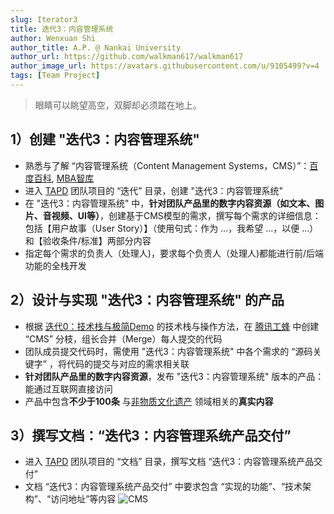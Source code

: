 ```yaml
---
slug: Iterator3
title: 迭代3：内容管理系统
author: Wenxuan Shi
author_title: A.P. @ Nankai University
author_url: https://github.com/walkman617/walkman617
author_image_url: https://avatars.githubusercontent.com/u/9105499?v=4
tags: [Team Project]
---
```


> 眼睛可以眺望高空，双脚却必须踏在地上。

## 1）创建 "迭代3：内容管理系统"
- 熟悉与了解 “内容管理系统（Content Management Systems，CMS）”：[百度百科](https://baike.baidu.com/item/%E5%86%85%E5%AE%B9%E7%AE%A1%E7%90%86%E7%B3%BB%E7%BB%9F), [MBA智库](https://wiki.mbalib.com/wiki/%E5%86%85%E5%AE%B9%E7%AE%A1%E7%90%86%E7%B3%BB%E7%BB%9F)
- 进入 [TAPD](https://www.tapd.cn/) 团队项目的 “迭代” 目录，创建 "迭代3：内容管理系统"
- 在 "迭代3：内容管理系统" 中，**针对团队产品里的数字内容资源（如文本、图片、音视频、UI等）**，创建基于CMS模型的需求，撰写每个需求的详细信息：包括【用户故事（User Story）】（使用句式：作为 ...，我希望 ...，以便 ...）和【验收条件/标准】两部分内容
- 指定每个需求的负责人（处理人)，要求每个负责人（处理人)都能进行前/后端功能的全栈开发

## 2）设计与实现 "迭代3：内容管理系统" 的产品
- 根据 [迭代0：技术栈与极简Demo](/blog/Iterator0-Demo) 的技术栈与操作方法，在 [腾讯工蜂](https://code.tencent.com/) 中创建 “CMS” 分枝，组长合并（Merge）每人提交的代码
- 团队成员提交代码时，需使用 "迭代3：内容管理系统"  中各个需求的 “源码关键字” ，将代码的提交与对应的需求相关联
- **针对团队产品里的数字内容资源**，发布 "迭代3：内容管理系统" 版本的产品：能通过互联网直接访问
- 产品中包含**不少于100条** 与[非物质文化遗产](https://www.ihchina.cn/) 领域相关的**真实内容**

## 3）撰写文档：“迭代3：内容管理系统产品交付”
- 进入 [TAPD](https://www.tapd.cn/) 团队项目的 “文档” 目录，撰写文档 “迭代3：内容管理系统产品交付”
- 文档 “迭代3：内容管理系统产品交付” 中要求包含 “实现的功能”、“技术架构”、“访问地址”等内容
![CMS](/img/tutorial/tapd-Iterator3doc.jpg)